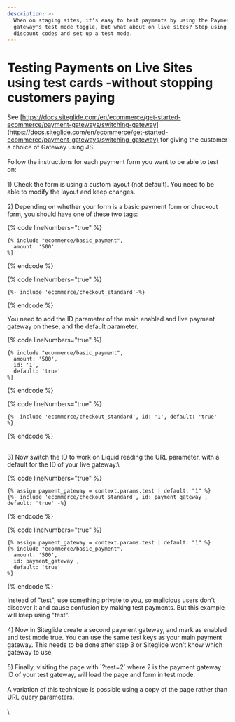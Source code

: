 ```yaml
---
description: >-
  When on staging sites, it's easy to test payments by using the Payment
  gateway's test mode toggle, but what about on live sites? Stop using developer
  discount codes and set up a test mode.
---
```


# Testing Payments on Live Sites using test cards -without stopping customers paying

See [https://docs.siteglide.com/en/ecommerce/get-started-ecommerce/payment-gateways/switching-gateway](https://docs.siteglide.com/en/ecommerce/get-started-ecommerce/payment-gateways/switching-gateway) for giving the customer a choice of Gateway using JS.\
\
Follow the instructions for each payment form you want to be able to test on:\
\
1\) Check the form is using a custom layout (not default). You need to be able to modify the layout and keep changes. \
\
2\) Depending on whether your form is a basic payment form or checkout form, you should have one of these two tags:

{% code lineNumbers="true" %}
```liquid
{% include "ecommerce/basic_payment",
  amount: '500'
%}
```
{% endcode %}

{% code lineNumbers="true" %}
```liquid
{%- include 'ecommerce/checkout_standard'-%}
```
{% endcode %}

You need to add the ID parameter of the main enabled and live payment gateway on these, and the default parameter.

{% code lineNumbers="true" %}
```liquid
{% include "ecommerce/basic_payment",
  amount: '500',
  id: '1',
  default: 'true'
%}
```
{% endcode %}

{% code lineNumbers="true" %}
```liquid
{%- include 'ecommerce/checkout_standard', id: '1', default: 'true' -%}
```
{% endcode %}

\
3\) Now switch the ID to work on Liquid reading the URL parameter, with a default for the ID of your live gateway:\


{% code lineNumbers="true" %}
```liquid
{% assign payment_gateway = context.params.test | default: "1" %}
{%- include 'ecommerce/checkout_standard', id: payment_gateway , default: 'true' -%}
```
{% endcode %}

{% code lineNumbers="true" %}
```liquid
{% assign payment_gateway = context.params.test | default: "1" %}
{% include "ecommerce/basic_payment",
  amount: '500',
  id: payment_gateway ,
  default: 'true'
%}
```
{% endcode %}

Instead of "test", use something private to you, so malicious users don't discover it and cause confusion by making test payments.  But this example will keep using "test".\
\
4\) Now in Siteglide create a second payment gateway, and mark as enabled and test mode true. You can use the same test keys as your main payment gateway. This needs to be done after step 3 or Siteglide won't know which gateway to use.\
\
5\) Finally, visiting the page with \`?test=2\` where 2 is the payment gateway ID of your test gateway, will load the page and form in test mode.\
\
A variation of this technique is possible using a copy of the page rather than URL query parameters.\
\
\
